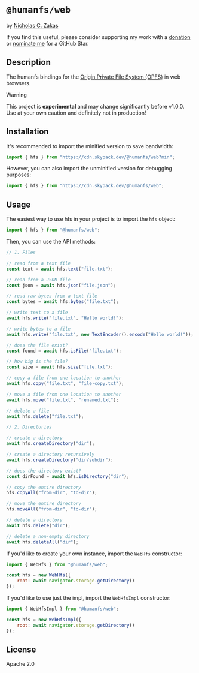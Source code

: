 # `@humanfs/web`

by [Nicholas C. Zakas](https://humanwhocodes.com)

If you find this useful, please consider supporting my work with a [donation](https://humanwhocodes.com/donate) or [nominate me](https://stars.github.com/nominate/) for a GitHub Star.

## Description

The humanfs bindings for the [Origin Private File System (OPFS)](https://developer.mozilla.org/en-US/docs/Web/API/File_System_API/Origin_private_file_system) in web browsers.

> [!WARNING]
> This project is **experimental** and may change significantly before v1.0.0. Use at your own caution and definitely not in production!

## Installation

It's recommended to import the minified version to save bandwidth:

```js
import { hfs } from "https://cdn.skypack.dev/@humanfs/web?min";
```

However, you can also import the unminified version for debugging purposes:

```js
import { hfs } from "https://cdn.skypack.dev/@humanfs/web";
```

## Usage

The easiest way to use hfs in your project is to import the `hfs` object:

```js
import { hfs } from "@humanfs/web";
```

Then, you can use the API methods:

```js
// 1. Files

// read from a text file
const text = await hfs.text("file.txt");

// read from a JSON file
const json = await hfs.json("file.json");

// read raw bytes from a text file
const bytes = await hfs.bytes("file.txt");

// write text to a file
await hfs.write("file.txt", "Hello world!");

// write bytes to a file
await hfs.write("file.txt", new TextEncoder().encode("Hello world!"));

// does the file exist?
const found = await hfs.isFile("file.txt");

// how big is the file?
const size = await hfs.size("file.txt");

// copy a file from one location to another
await hfs.copy("file.txt", "file-copy.txt");

// move a file from one location to another
await hfs.move("file.txt", "renamed.txt");

// delete a file
await hfs.delete("file.txt");

// 2. Directories

// create a directory
await hfs.createDirectory("dir");

// create a directory recursively
await hfs.createDirectory("dir/subdir");

// does the directory exist?
const dirFound = await hfs.isDirectory("dir");

// copy the entire directory
hfs.copyAll("from-dir", "to-dir");

// move the entire directory
hfs.moveAll("from-dir", "to-dir");

// delete a directory
await hfs.delete("dir");

// delete a non-empty directory
await hfs.deleteAll("dir");
```

If you'd like to create your own instance, import the `WebHfs` constructor:

```js
import { WebHfs } from "@humanfs/web";

const hfs = new WebHfs({
	root: await navigator.storage.getDirectory()
});
```

If you'd like to use just the impl, import the `WebHfsImpl` constructor:

```js
import { WebHfsImpl } from "@humanfs/web";

const hfs = new WebHfsImpl({
	root: await navigator.storage.getDirectory()
});
```

## License

Apache 2.0
